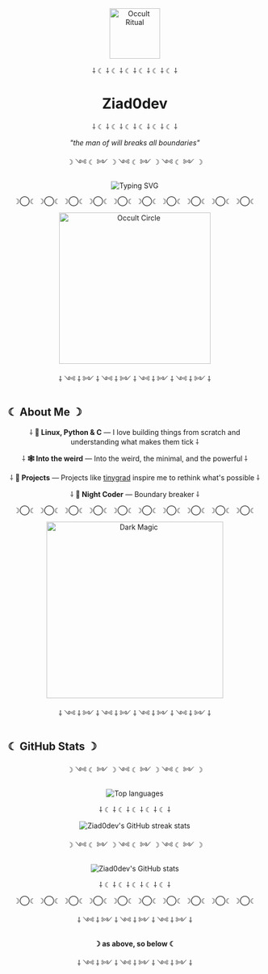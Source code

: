 <div align="center">
  <img src="https://i.gifer.com/K9JK.gif" width="100" alt="Occult Ritual"/>
  
  ⸸ ☾ ⸸ ☾ ⸸ ☾ ⸸ ☾ ⸸ ☾ ⸸ ☾ ⸸
  
  <h1>Ziad0dev</h1>
  
  ⸸ ☾ ⸸ ☾ ⸸ ☾ ⸸ ☾ ⸸ ☾ ⸸ ☾ ⸸
  
  <p><i>"the man of will breaks all boundaries"</i></p>
  
  ☽ ༺ ☾ ༻ ☽ ༺ ☾ ༻ ☽ ༺ ☾ ༻ ☽
</div>

<div align="center">
  <img src="https://readme-typing-svg.herokuapp.com/?lines=☠+Just+a+dev+☠;⸸+hacking+is+my+ritual+⸸;☽+Python+and+C+enjoyer+☾;⸸+Hail+Satan+⸸&font=Fira+Code&center=true&width=500&height=50&color=8B0000&vCenter=true&size=22" alt="Typing SVG" />
</div>


<p align="center">
  ☽◯☾ ☽◯☾ ☽◯☾ ☽◯☾ ☽◯☾ ☽◯☾ ☽◯☾ ☽◯☾ ☽◯☾ ☽◯☾
</p>

<div align="center">
  <img src="https://i.pinimg.com/originals/ab/7c/cb/ab7ccbc5de61ebc59f174af743a291ef.gif" width="300" alt="Occult Circle"/>
</div>

<p align="center">
  ⸸ ༺ ⸸ ༻ ⸸ ༺ ⸸ ༻ ⸸ ༺ ⸸ ༻ ⸸ ༺ ⸸ ༻ ⸸
</p>

## ☾ About Me ☽

<div align="center">
  
  ⸸ **🐍 Linux, Python & C** — I love building things from scratch and understanding what makes them tick ⸸
  
  ⸸ **🕸️ Into the weird** — Into the weird, the minimal, and the powerful ⸸
  
  ⸸ **🦾 Projects** — Projects like [tinygrad](https://github.com/geohot/tinygrad) inspire me to rethink what's possible ⸸
  
  ⸸ **🦉 Night Coder** — Boundary breaker ⸸
  
</div>

<p align="center">
  ☽◯☾ ☽◯☾ ☽◯☾ ☽◯☾ ☽◯☾ ☽◯☾ ☽◯☾ ☽◯☾ ☽◯☾ ☽◯☾
</p>

<div align="center">
  <img src="https://i.pinimg.com/originals/b1/91/ce/b191ce4d9656824b7fc6cd0f392d8391.gif" width="350" alt="Dark Magic"/>
</div>

<p align="center">
  ⸸ ༺ ⸸ ༻ ⸸ ༺ ⸸ ༻ ⸸ ༺ ⸸ ༻ ⸸ ༺ ⸸ ༻ ⸸
</p>

## ☾ GitHub Stats ☽

<div align="center">
  
  ☽ ༺ ☾ ༻ ☽ ༺ ☾ ༻ ☽ ༺ ☾ ༻ ☽
  
  <img src="https://github-readme-stats.vercel.app/api/top-langs/?username=Ziad0dev&layout=compact&theme=dracula&bg_color=0d1117&text_color=bd93f9&hide_border=true&title_color=ff79c6" alt="Top languages" />
  
  
  ⸸ ☾ ⸸ ☾ ⸸ ☾ ⸸ ☾ ⸸ ☾ ⸸
  
  <img src="https://github-readme-streak-stats.herokuapp.com/?user=Ziad0dev&theme=dracula&background=0d1117&ring=8B0000&fire=ff79c6&currStreakLabel=bd93f9&hide_border=true" alt="Ziad0dev's GitHub streak stats" />

  ☽ ༺ ☾ ༻ ☽ ༺ ☾ ༻ ☽ ༺ ☾ ༻ ☽

  <img src="https://github-readme-stats.vercel.app/api?username=Ziad0dev&show_icons=true&theme=dracula&bg_color=0d1117&text_color=bd93f9&hide_border=true&icon_color=8B0000&title_color=ff79c6" alt="Ziad0dev's GitHub stats" />

  ⸸ ☾ ⸸ ☾ ⸸ ☾ ⸸ ☾ ⸸ ☾ ⸸
  
</div>

<p align="center">
  ☽◯☾ ☽◯☾ ☽◯☾ ☽◯☾ ☽◯☾ ☽◯☾ ☽◯☾ ☽◯☾ ☽◯☾ ☽◯☾
</p>

<div align="center">
  
  ⸸ ༺ ⸸ ༻ ⸸ ༺ ⸸ ༻ ⸸ ༺ ⸸ ༻ ⸸
  
  **☽ as above, so below ☾**
  
  ⸸ ༺ ⸸ ༻ ⸸ ༺ ⸸ ༻ ⸸ ༺ ⸸ ༻ ⸸
  
</div>
